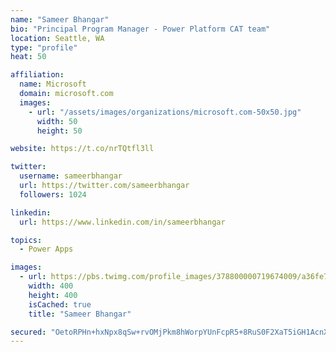 ```yaml
---
name: "Sameer Bhangar"
bio: "Principal Program Manager - Power Platform CAT team"
location: Seattle, WA
type: "profile"
heat: 50

affiliation:
  name: Microsoft
  domain: microsoft.com
  images:
    - url: "/assets/images/organizations/microsoft.com-50x50.jpg"
      width: 50
      height: 50

website: https://t.co/nrTQtfl3ll

twitter:
  username: sameerbhangar
  url: https://twitter.com/sameerbhangar
  followers: 1024

linkedin:
  url: https://www.linkedin.com/in/sameerbhangar

topics:
  - Power Apps

images:
  - url: https://pbs.twimg.com/profile_images/378800000719674009/a36fe7ddfab1778b76e5793772e43798_400x400.jpeg
    width: 400
    height: 400
    isCached: true
    title: "Sameer Bhangar"

secured: "OetoRPHn+hxNpx8qSw+rvOMjPkm8hWorpYUnFcpR5+8RuS0F2XaT5iGH1AcnXmV91Aeu9XElK5cusfkOIpHJsHEk05O39IVi/s3QHADGOdM1fIziOa6JbwoyuwGhSBDVDpi+svjJiKPk45VHQApbQAfzezcyAep4bpnrIf1Wy8HHLIZBR45KcBErgNVvdnBXbLx1Vs+oOw9/d9noOesex1h4z7o5tVLQJ8SLEI0ZZE4c9zIM7B8iIcRCGWz4Q0THBYXmUNd+sFJRSfIlY8BTbrSIqbavrpJSLRlR3lOxZ1YXXd5tRZM3npMp5PF0SUZBatX8LjZYuMGHX7z1I3eIkbBoogYWXH4ulzvcQZwFdBFfRRsnOZ05+PJlUk8DCKfGSSMgcj69NngDu7q08I6zzdlSMIyaUAXRpuWO01dNKEc=;Vs6z2ld1vmE6iwInjO/dSg=="
---
```


